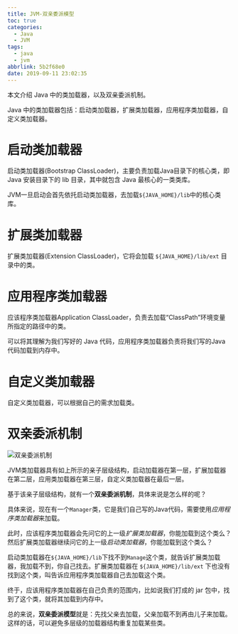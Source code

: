 ```yaml
---
title: JVM-双亲委派模型
toc: true
categories:
  - Java
  - JVM
tags:
  - java
  - jvm
abbrlink: 5b2f68e0
date: 2019-09-11 23:02:35
---
```


本文介绍 Java 中的类加载器，以及双亲委派机制。

 Java 中的类加载器包括：启动类加载器，扩展类加载器，应用程序类加载器，自定义类加载器。

<!-- more -->

# 启动类加载器

启动类加载器(Bootstrap ClassLoader)，主要负责加载Java目录下的核心类，即 Java 安装目录下的 lib 目录，其中就包含 Java 最核心的一类类库。

JVM一旦启动会首先依托启动类加载器，去加载`${JAVA_HOME}/lib`中的核心类库。

# 扩展类加载器

扩展类加载器(Extension ClassLoader)，它将会加载 `${JAVA_HOME}/lib/ext` 目录中的类。

# 应用程序类加载器

应该程序类加载器Application ClassLoader，负责去加载“ClassPath”环境变量所指定的路径中的类。

可以将其理解为我们写好的 Java 代码，应用程序类加载器负责将我们写的Java代码加载到内存中。

# 自定义类加载器

自定义类加载器，可以根据自己的需求加载类。

# 双亲委派机制

![双亲委派机制](http://image.shuiyujie.com/2019-09-11-23-32-24.png)

JVM类加载器具有如上所示的亲子层级结构，启动加载器在第一层，扩展加载器在第二层，应用类加载器在第三层，自定义类加载器在最后一层。

基于该亲子层级结构，就有一个**双亲委派机制**，具体来说是怎么样的呢？

具体来说，现在有一个`Manager`类，它是我们自己写的Java代码，需要使用*应用程序类加载器*来加载。

此时，应该程序类加载器会先问它的上一级*扩展类加载器*，你能加载到这个类么？然后扩展类加载器继续问它的上一级*启动类加载器*，你能加载到这个类么？

启动类加载器在`${JAVA_HOME}/lib`下找不到`Manage`这个类，就告诉扩展类加载器，我加载不到，你自己找去。扩展类加载器在 `${JAVA_HOME}/lib/ext` 下也没有找到这个类，叫告诉应用程序类加载器自己去加载这个类。

终于，应该用程序类加载器在自己负责的范围内，比如说我们打成的 jar 包中，找到了这个类，就将其加载到内存中。

总的来说，**双亲委派模型**就是：先找父亲去加载，父亲加载不到再由儿子来加载。这样的话，可以避免多层级的加载器结构重复加载某些类。
